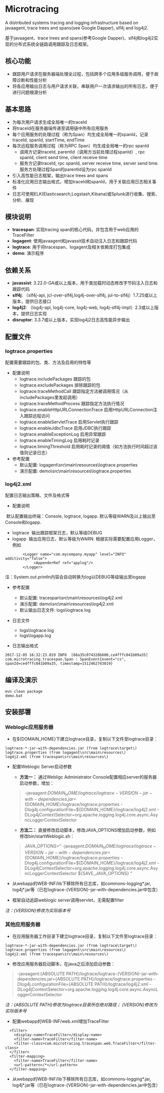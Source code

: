 # Microtracing
A distributed systems tracing and logging infrastructure based on javaagent, trace trees and spans(see Google Dapper), slf4j and log4j2. 

基于javaagent、trace trees and spans(参考Google Dapper)、slf4j和log4j2实现的分布式系统全链路调用跟踪及日志框架。

## 核心功能
- 跟踪用户请求在服务器端处理全过程，包括跨多个应用多级服务调用，便于故障诊断和性能分析
- 将各应用输出日志与用户请求关联，串联用户一次请求输出的所有日志，便于进行问题根源分析

## 基本思路
- 为每次用户请求生成全局唯一的traceId
- 将traceId在服务器端传递至调用链中所有应用服务
- 每个应用服务的处理过程（称为Span）均生成全局唯一的spanId，记录traceId, spanId, startTime, endTime
- 每次远程服务调用过程（称为RPC Span）均生成全局唯一的rpc spanId
  - 调用方记录traceId, parentId（调用方当前处理过程spanId）, rpc spanId, client send time, client receive time
  - 服务方记录traceId, rpc spanId, server receive time, server send time. 服务方处理过程Span的parentId设为rpc spanId
- 引入高性能日志框架，输出trace trees and spans
- 标准化应用日志输出格式，增加traceId和spanId，用于关联应用日志相关事件
- 日志可使用ELK(Elasticsearch,Logstash,Kibana)或Splunk进行收集、搜索、分析、展现

## 模块说明
- **tracespan**: 实现tracing span的核心代码，并包含用于web应用的TraceFilter
- **logagent**: 使用javaagent和javassit技术自动注入日志和跟踪代码
- **logtrace**: 用于将tracespan、logagent及相关依赖库打包集成
- **demo**: 演示程序

## 依赖关系
- **javassist**: 3.22.0-GA或以上版本，用于类加载时动态修改字节码注入日志和跟踪代码
- **slf4j**: （slf4j-api, jcl-over-slf4j,log4j-over-slf4j, jul-to-slf4j）1.7.25或以上版本，提供日志接口
- **log4j2**: （log4j-api, log4j-core, log4j-web, log4j-slf4j-impl）2.3或以上版本，提供日志实现
- **disruptor**: 3.3.7或以上版本，实现log4j2日志高性能异步输出

## 配置文件
### logtrace.properties
  配置需要跟踪的包、类、方法及启用的特性等

- 配置说明
  - logtrace.includePackages 跟踪的包
  - logtrace.excludePackages 排除跟踪的包
  - logtrace.traceMethodCall 跟踪指定方法被调用情况（从includePackages里发起调用）
  - logtrace.traceMethodProcess 跟踪指定方法执行情况
  - logtrace.enableHttpURLConnectionTrace 启用HttpURLConnection注入跟踪远程访问
  - logtrace.enableServletTrace 启用Servlet执行跟踪
  - logtrace.enableJdbcTrace 启用JDBC执行跟踪
  - logtrace.enableExceptionLog 启用异常跟踪
  - logtrace.enableTimingLog 启用耗时记录
  - logtrace.timingThreshold 启用耗时记录的阈值（如方法执行时间超过该值则记录日志）
  
- 参考配置
  - 默认配置: logagent\src\main\resources\logtrace.properties
  - 演示配置: demo\src\main\resources\logtrace.properties
  
### log4j2.xml
  配置日志输出策略、文件及格式等

- 配置说明

  默认配置输出终端：Console, logtrace, logapp. 默认等级WARN及以上输出至Console和logapp.

  - logtrace  输出跟踪框架日志，默认等级DEBUG
  - logapp  输出应用日志，默认等级为WARN. 根据实际需要配置应用Logger，例如
  
```
        <Logger name="com.mycompany.myapp" level="INFO" additivity="false">  
             <AppenderRef ref="applog"/>  
        </Logger>  
```
  注：System.out.println内容会自动转换为log以DEBUG等级输出至logapp
  
- 参考配置
  - 默认配置: tracespan\src\main\resources\log4j2.xml
  - 演示配置: demo\src\main\resources\log4j2.xml
  - 默认输出日志文件: logs\logtrace.log
 
- 日志文件
  - logs\logtrace.log
  - logs\logapp.log

- 日志输出格式

```
2017-12-05 16:32:23.019 INFO  [68a35c074328b600,ce4fffc041b09a35] com.microtracing.tracespan.Span : SpanEvent{event="cs", spanId=ce4fffc041b09a35, timestamp=1512462743019}
```

## 编译及演示

```
mvn clean package
demo.bat
```

## 安装部署

### Weblogic应用服务器
- 在${DOMAIN_HOME}下建立logtrace目录，复制以下文件至logtrace目录：

```
logtrace-*-jar-with-dependencies.jar (from logtrace\target\)
logtrace.properties (from logagent\src\main\resources\)
log4j2.xml (from tracespan\src\main\resources\)
```

- 配置Weblogic Server启动参数

  - **方法一：** 通过Webligc Administrator Console配置相应server的服务器启动参数，增加：
  
  > -javaagent:${DOMAIN_HOME}/logtrace/logtrace-{VERSION}-jar-with-dependencies.jar=${DOMAIN_HOME}/logtrace/logtrace.properties -Dlog4j.configurationFile=${DOMAIN_HOME}/logtrace/log4j2.xml  -DLog4jContextSelector=org.apache.logging.log4j.core.async.AsyncLoggerContextSelector

  - **方法二：** 直接修改启动脚本，修改JAVA_OPTIONS增加启动参数，例如修改bin/startWeblogic.sh：
  
  > JAVA_OPTIONS=" -javaagent:${DOMAIN_HOME}/logtrace/logtrace-{VERSION}-jar-with-dependencies.jar=${DOMAIN_HOME}/logtrace/logtrace.properties -Dlog4j.configurationFile=${DOMAIN_HOME}/logtrace/log4j2.xml  -DLog4jContextSelector=org.apache.logging.log4j.core.async.AsyncLoggerContextSelector ${SAVE_JAVA_OPTIONS} "	  

- 从webapp的WEB-INF/lib下移除所有日志库，如commons-logging*.jar, log4j*.jar等（已在logtrace-{VERSION}-jar-with-dependencies.jar中包含）
- 框架自动追踪weblogic server调用servlet，无需配置filter

*注：{VERSION}修改为实际版本号*

### 其他应用服务器
- 在应用服务器工作目录下建立logtrace目录，复制以下文件至logtrace目录：

```
logtrace-*-jar-with-dependencies.jar (from logtrace\target\)
logtrace.properties (from logagent\src\main\resources\)
log4j2.xml (from tracespan\src\main\resources\)
```

- 修改应用服务器启动脚本，在java之后添加启动参数：

>  -javaagent:{ABSOLUTE PATH}/logtrace/logtrace-{VERSION}-jar-with-dependencies.jar={ABSOLUTE PATH}/logtrace/logtrace.properties -Dlog4j.configurationFile={ABSOLUTE PATH}/logtrace/log4j2.xml  -DLog4jContextSelector=org.apache.logging.log4j.core.async.AsyncLoggerContextSelector

*注：{ABSOLUTE PATH}修改为logtrace目录所在绝对路径； {VERSION}修改为实际版本号*

- 配置webapp的WEB-INF/web.xml增加TraceFilter
```
  <filter>
    <display-name>TraceFilter</display-name>
    <filter-name>TraceFilter</filter-name>
    <filter-class>com.microtracing.tracespan.web.TraceFilter</filter-class>
  </filter>
  <filter-mapping>
    <filter-name>TraceFilter</filter-name>
    <url-pattern>/*</url-pattern>
  </filter-mapping>
```
- 从webapp的WEB-INF/lib下移除所有日志库，如commons-logging*.jar, log4j*.jar等（已在logtrace-{VERSION}-jar-with-dependencies.jar中包含）
